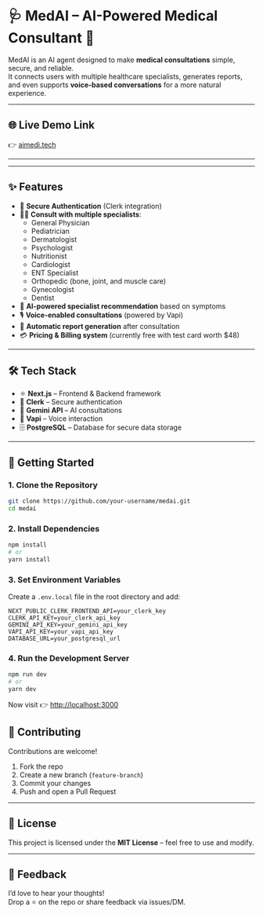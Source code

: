 # 🩺 MedAI – AI-Powered Medical Consultant 🤖

MedAI is an AI agent designed to make **medical consultations** simple, secure, and reliable.  
It connects users with multiple healthcare specialists, generates reports, and even supports **voice-based conversations** for a more natural experience.  

---

## 🌐 Live Demo Link
👉 [aimedi.tech](https://aimedi.tech)

---


---

## ✨ Features
- 🔐 **Secure Authentication** (Clerk integration)  
- 👩‍⚕️ **Consult with multiple specialists**:
  - General Physician  
  - Pediatrician  
  - Dermatologist  
  - Psychologist  
  - Nutritionist  
  - Cardiologist  
  - ENT Specialist  
  - Orthopedic (bone, joint, and muscle care)  
  - Gynecologist  
  - Dentist  
- 🧠 **AI-powered specialist recommendation** based on symptoms  
- 🎙️ **Voice-enabled consultations** (powered by Vapi)  
- 📑 **Automatic report generation** after consultation  
- 💳 **Pricing & Billing system** (currently free with test card worth $48)  

---

## 🛠️ Tech Stack
- ⚛️ **Next.js** – Frontend & Backend framework  
- 🔐 **Clerk** – Secure authentication  
- 🤖 **Gemini API** – AI consultations  
- 🎤 **Vapi** – Voice interaction  
- 🗄️ **PostgreSQL** – Database for secure data storage  

---

## 🚀 Getting Started

### 1. Clone the Repository
```bash
git clone https://github.com/your-username/medai.git
cd medai
```

### 2. Install Dependencies
```bash
npm install
# or
yarn install
```

### 3. Set Environment Variables
Create a `.env.local` file in the root directory and add:

```
NEXT_PUBLIC_CLERK_FRONTEND_API=your_clerk_key
CLERK_API_KEY=your_clerk_api_key
GEMINI_API_KEY=your_gemini_api_key
VAPI_API_KEY=your_vapi_api_key
DATABASE_URL=your_postgresql_url
```

### 4. Run the Development Server
```bash
npm run dev
# or
yarn dev
```

Now visit 👉 [http://localhost:3000](http://localhost:3000)


## 🤝 Contributing
Contributions are welcome!  

1. Fork the repo  
2. Create a new branch (`feature-branch`)  
3. Commit your changes  
4. Push and open a Pull Request  

---

## 📜 License
This project is licensed under the **MIT License** – feel free to use and modify.

---

## 💬 Feedback
I’d love to hear your thoughts!  
Drop a ⭐ on the repo or share feedback via issues/DM.
